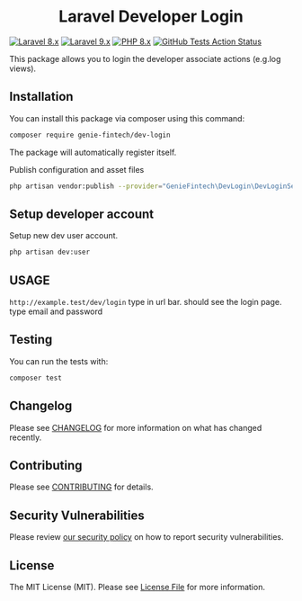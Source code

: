 <h1 align="center">Laravel Developer Login</h1>

[![Laravel 8.x](https://img.shields.io/badge/Laravel-8.x-red.svg?style=flat-square)](http://laravel.com)
[![Laravel 9.x](https://img.shields.io/badge/Laravel-9.x-red.svg?style=flat-square)](http://laravel.com)
[![PHP 8.x](https://img.shields.io/badge/php-%5E8.0-blue)](https://www.php.net/releases/8.0/en.php)
[![GitHub Tests Action Status](https://img.shields.io/github/workflow/status/genie-fintech/dev-login/run-tests?label=tests&style=flat-square)](https://github.com/genie-fintech/dev-login/actions?query=workflow%3Arun-tests+branch%3Amain)

This package allows you to login the developer associate actions (e.g.log views).

## Installation

You can install this package via composer using this command:

```bash
composer require genie-fintech/dev-login
```

The package will automatically register itself.

Publish configuration and asset files
```bash
php artisan vendor:publish --provider="GenieFintech\DevLogin\DevLoginServiceProvider"
```

## Setup developer account

Setup new dev user account.

```bash
php artisan dev:user
```

## USAGE

`http://example.test/dev/login` type in url bar. should see the login page. type email and password

## Testing

You can run the tests with:

```bash
composer test
```

## Changelog

Please see [CHANGELOG](CHANGELOG.md) for more information on what has changed recently.

## Contributing

Please see [CONTRIBUTING](.github/CONTRIBUTING.md) for details.

## Security Vulnerabilities

Please review [our security policy](../../security/policy) on how to report security vulnerabilities.

## License

The MIT License (MIT). Please see [License File](LICENSE.md) for more information.
